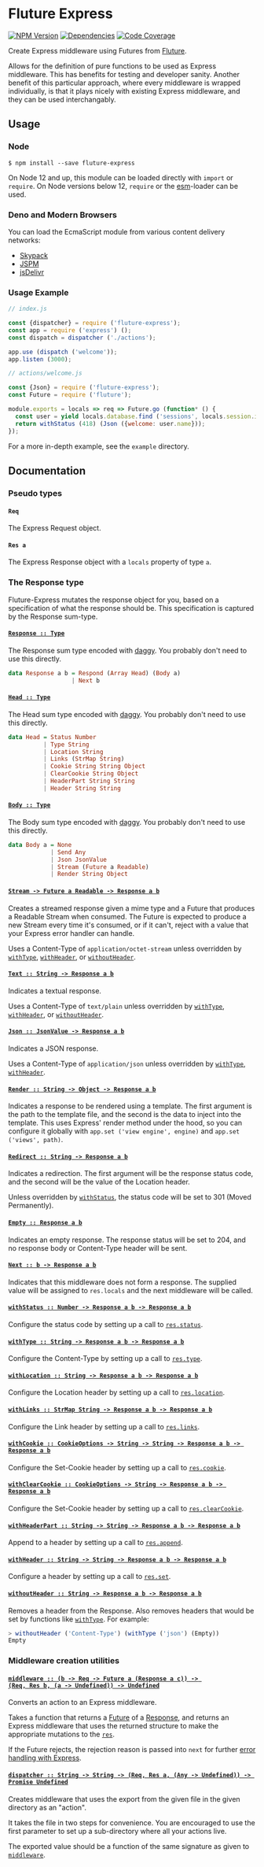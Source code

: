 # Fluture Express

[![NPM Version](https://badge.fury.io/js/fluture-express.svg)](https://www.npmjs.com/package/fluture-express)
[![Dependencies](https://david-dm.org/fluture-js/fluture-express.svg)](https://david-dm.org/fluture-js/fluture-express)
[![Code Coverage](https://codecov.io/gh/fluture-js/fluture-express/branch/master/graph/badge.svg)](https://codecov.io/gh/fluture-js/fluture-express)

Create Express middleware using Futures from [Fluture][].

Allows for the definition of pure functions to be used as Express
middleware. This has benefits for testing and developer sanity.
Another benefit of this particular approach, where every middleware is
wrapped individually, is that it plays nicely with existing Express
middleware, and they can be used interchangably.

## Usage

### Node

```console
$ npm install --save fluture-express
```

On Node 12 and up, this module can be loaded directly with `import` or
`require`. On Node versions below 12, `require` or the [esm][]-loader can
be used.

### Deno and Modern Browsers

You can load the EcmaScript module from various content delivery networks:

- [Skypack](https://cdn.skypack.dev/fluture-express@6.0.1)
- [JSPM](https://jspm.dev/fluture-express@6.0.1)
- [jsDelivr](https://cdn.jsdelivr.net/npm/fluture-express@6.0.1/+esm)

### Usage Example

```js
// index.js

const {dispatcher} = require ('fluture-express');
const app = require ('express') ();
const dispatch = dispatcher ('./actions');

app.use (dispatch ('welcome'));
app.listen (3000);
```

```js
// actions/welcome.js

const {Json} = require ('fluture-express');
const Future = require ('fluture');

module.exports = locals => req => Future.go (function* () {
  const user = yield locals.database.find ('sessions', locals.session.id);
  return withStatus (418) (Json ({welcome: user.name}));
});
```

For a more in-depth example, see the `example` directory.

## Documentation

### Pseudo types

#### `Req`

The Express Request object.

#### `Res a`

The Express Response object with a `locals` property of type `a`.

### The Response type

Fluture-Express mutates the response object for you, based on a
specification of what the response should be. This specification is
captured by the Response sum-type.

#### <a name="Response" href="https://github.com/fluture-js/fluture-express/blob/v6.0.1/index.js#L164">`Response :: Type`</a>

The Response sum type encoded with [daggy][]. You probably don't need to
use this directly.

```hs
data Response a b = Respond (Array Head) (Body a)
                  | Next b
```

#### <a name="Head" href="https://github.com/fluture-js/fluture-express/blob/v6.0.1/index.js#L180">`Head :: Type`</a>

The Head sum type encoded with [daggy][]. You probably don't need to
use this directly.

```hs
data Head = Status Number
          | Type String
          | Location String
          | Links (StrMap String)
          | Cookie String String Object
          | ClearCookie String Object
          | HeaderPart String String
          | Header String String
```

#### <a name="Body" href="https://github.com/fluture-js/fluture-express/blob/v6.0.1/index.js#L208">`Body :: Type`</a>

The Body sum type encoded with [daggy][]. You probably don't need to
use this directly.

```hs
data Body a = None
            | Send Any
            | Json JsonValue
            | Stream (Future a Readable)
            | Render String Object
```

#### <a name="Stream -> Future a Readable -> Response a b" href="https://github.com/fluture-js/fluture-express/blob/v6.0.1/index.js#L238">`Stream -⁠> Future a Readable -⁠> Response a b`</a>

Creates a streamed response given a mime type and a Future that produces
a Readable Stream when consumed. The Future is expected to produce a new
Stream every time it's consumed, or if it can't, reject with a value that
your Express error handler can handle.

Uses a Content-Type of `application/octet-stream` unless overridden by
[`withType`](#withType), [`withHeader`](#withHeader),
or [`withoutHeader`](#withoutHeader).

#### <a name="Text" href="https://github.com/fluture-js/fluture-express/blob/v6.0.1/index.js#L253">`Text :: String -⁠> Response a b`</a>

Indicates a textual response.

Uses a Content-Type of `text/plain` unless overridden by
[`withType`](#withType), [`withHeader`](#withHeader),
or [`withoutHeader`](#withoutHeader).

#### <a name="Json" href="https://github.com/fluture-js/fluture-express/blob/v6.0.1/index.js#L265">`Json :: JsonValue -⁠> Response a b`</a>

Indicates a JSON response.

Uses a Content-Type of `application/json` unless overridden by
[`withType`](#withType), [`withHeader`](#withHeader).

#### <a name="Render" href="https://github.com/fluture-js/fluture-express/blob/v6.0.1/index.js#L276">`Render :: String -⁠> Object -⁠> Response a b`</a>

Indicates a response to be rendered using a template. The first argument
is the path to the template file, and the second is the data to inject into
the template. This uses Express' render method under the hood, so you can
configure it globally with `app.set ('view engine', engine)` and
`app.set ('views', path)`.

#### <a name="Redirect" href="https://github.com/fluture-js/fluture-express/blob/v6.0.1/index.js#L288">`Redirect :: String -⁠> Response a b`</a>

Indicates a redirection. The first argument will be the response status
code, and the second will be the value of the Location header.

Unless overridden by [`withStatus`](#withStatus), the status code will be
set to 301 (Moved Permanently).

#### <a name="Empty" href="https://github.com/fluture-js/fluture-express/blob/v6.0.1/index.js#L300">`Empty :: Response a b`</a>

Indicates an empty response. The response status will be set to 204, and
no response body or Content-Type header will be sent.

#### <a name="Next" href="https://github.com/fluture-js/fluture-express/blob/v6.0.1/index.js#L309">`Next :: b -⁠> Response a b`</a>

Indicates that this middleware does not form a response. The supplied value
will be assigned to `res.locals` and the next middleware will be called.

#### <a name="withStatus" href="https://github.com/fluture-js/fluture-express/blob/v6.0.1/index.js#L315">`withStatus :: Number -⁠> Response a b -⁠> Response a b`</a>

Configure the status code by setting up a call to [`res.status`][].

#### <a name="withType" href="https://github.com/fluture-js/fluture-express/blob/v6.0.1/index.js#L326">`withType :: String -⁠> Response a b -⁠> Response a b`</a>

Configure the Content-Type by setting up a call to [`res.type`][].

#### <a name="withLocation" href="https://github.com/fluture-js/fluture-express/blob/v6.0.1/index.js#L337">`withLocation :: String -⁠> Response a b -⁠> Response a b`</a>

Configure the Location header by setting up a call to [`res.location`][].

#### <a name="withLinks" href="https://github.com/fluture-js/fluture-express/blob/v6.0.1/index.js#L348">`withLinks :: StrMap String -⁠> Response a b -⁠> Response a b`</a>

Configure the Link header by setting up a call to [`res.links`][].

#### <a name="withCookie" href="https://github.com/fluture-js/fluture-express/blob/v6.0.1/index.js#L359">`withCookie :: CookieOptions -⁠> String -⁠> String -⁠> Response a b -⁠> Response a b`</a>

Configure the Set-Cookie header by setting up a call to [`res.cookie`][].

#### <a name="withClearCookie" href="https://github.com/fluture-js/fluture-express/blob/v6.0.1/index.js#L370">`withClearCookie :: CookieOptions -⁠> String -⁠> Response a b -⁠> Response a b`</a>

Configure the Set-Cookie header by setting up a call to
[`res.clearCookie`][].

#### <a name="withHeaderPart" href="https://github.com/fluture-js/fluture-express/blob/v6.0.1/index.js#L382">`withHeaderPart :: String -⁠> String -⁠> Response a b -⁠> Response a b`</a>

Append to a header by setting up a call to [`res.append`][].

#### <a name="withHeader" href="https://github.com/fluture-js/fluture-express/blob/v6.0.1/index.js#L393">`withHeader :: String -⁠> String -⁠> Response a b -⁠> Response a b`</a>

Configure a header by setting up a call to [`res.set`][].

#### <a name="withoutHeader" href="https://github.com/fluture-js/fluture-express/blob/v6.0.1/index.js#L404">`withoutHeader :: String -⁠> Response a b -⁠> Response a b`</a>

Removes a header from the Response. Also removes headers that would be
set by functions like [`withType`](#withType). For example:

```js
> withoutHeader ('Content-Type') (withType ('json') (Empty))
Empty
```

### Middleware creation utilities

#### <a name="middleware" href="https://github.com/fluture-js/fluture-express/blob/v6.0.1/index.js#L429">`middleware :: (b -⁠> Req -⁠> Future a (Response a c)) -⁠> (Req, Res b, (a -⁠> Undefined)) -⁠> Undefined`</a>

Converts an action to an Express middleware.

Takes a function that returns a [Future][] of a [Response][], and returns
an Express middleware that uses the returned structure to make the
appropriate mutations to the [`res`][].

If the Future rejects, the rejection reason is passed into `next` for
further [error handling with Express][].

#### <a name="dispatcher" href="https://github.com/fluture-js/fluture-express/blob/v6.0.1/index.js#L443">`dispatcher :: String -⁠> String -⁠> (Req, Res a, (Any -⁠> Undefined)) -⁠> Promise Undefined`</a>

Creates middleware that uses the export from the given file in the given
directory as an "action".

It takes the file in two steps for convenience. You are encouraged to use
the first parameter to set up a sub-directory where all your actions live.

The exported value should be a function of the same signature as given to
[`middleware`][].

[Fluture]: https://github.com/fluture-js/Fluture
[Future]: https://github.com/fluture-js/Fluture#future
[Response]: #the-response-type
[`middleware`]: #middleware
[`res`]: #res-a
[error handling with Express]: https://expressjs.com/en/guide/error-handling.html
[daggy]: https://github.com/fantasyland/daggy
[esm]: https://github.com/standard-things/esm

[`res.status`]: https://expressjs.com/en/4x/api.html#res.status
[`res.type`]: https://expressjs.com/en/4x/api.html#res.type
[`res.location`]: https://expressjs.com/en/4x/api.html#res.location
[`res.links`]: https://expressjs.com/en/4x/api.html#res.links
[`res.cookie`]: https://expressjs.com/en/4x/api.html#res.cookie
[`res.clearCookie`]: https://expressjs.com/en/4x/api.html#res.clearCookie
[`res.append`]: https://expressjs.com/en/4x/api.html#res.append
[`res.set`]: https://expressjs.com/en/4x/api.html#res.set

